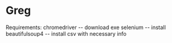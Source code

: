 # Greg

Requirements:
  chromedriver -- download exe
  selenium -- install
  beautifulsoup4 -- install
  csv with necessary info
